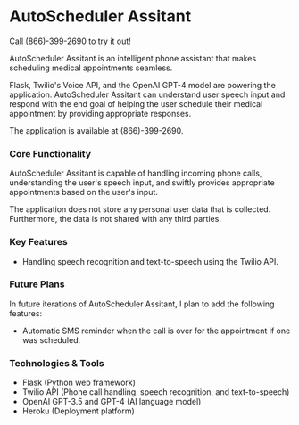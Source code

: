 # AutoScheduler Assitant

Call (866)-399-2690 to try it out!

AutoScheduler Assitant is an intelligent phone assistant that makes scheduling medical appointments seamless. 

Flask, Twilio's Voice API, and the OpenAI GPT-4 model are powering the application. AutoScheduler Assitant can understand user speech input and respond with the end goal of helping the user schedule their medical appointment by providing appropriate responses.

The application is available at (866)-399-2690. 

### Core Functionality
AutoScheduler Assitant is capable of handling incoming phone calls, understanding the user's speech input, and swiftly provides appropriate appointments based on the user's input. 

The application does not store any personal user data that is collected. Furthermore, the data is not shared with any third parties.

### Key Features

- Handling speech recognition and text-to-speech using the Twilio API.

### Future Plans
In future iterations of AutoScheduler Assitant, I plan to add the following features:
- Automatic SMS reminder when the call is over for the appointment if one was scheduled.


### Technologies & Tools
- Flask (Python web framework)
- Twilio API (Phone call handling, speech recognition, and text-to-speech)
- OpenAI GPT-3.5 and GPT-4 (AI language model)
- Heroku (Deployment platform)


